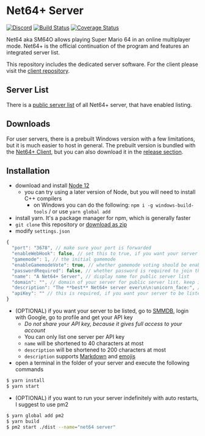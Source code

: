 # Net64+ Server

[![Discord](https://discordapp.com/api/guilds/559982917049253898/widget.png)](https://discord.gg/GgGUKH8)
[![Build Status](https://api.travis-ci.org/Tarnadas/net64plus-server.svg?branch=master)](https://travis-ci.org/Tarnadas/net64plus-server)
[![Coverage Status](https://coveralls.io/repos/github/Tarnadas/net64plus-server/badge.svg?branch=master)](https://coveralls.io/github/Tarnadas/net64plus-server?branch=master)

Net64 aka SM64O allows playing Super Mario 64 in an online multiplayer mode. Net64+ is the official continuation of the program and features an integrated server list.

This repository includes the dedicated server software. For the client please visit the [client repository](https://github.com/Tarnadas/net64plus).

## Server List

There is a [public server list](https://net64-mod.github.io/servers) of all Net64+ server, that have enabled listing.

## Downloads

For user servers, there is a prebuilt Windows version with a few limitations, but it is much easier to host in general.
The prebuilt version is bundled with the [Net64+ Client](https://github.com/Tarnadas/net64plus/releases), but you can also download it in the [release section](https://github.com/Tarnadas/net64plus-server/releases).

## Installation

- download and install [Node 12](https://nodejs.org/en/download/)
  - you can try using a later version of Node, but you will need to install C++ compilers
    - on Windows you can do the following: `npm i -g windows-build-tools` / or use `yarn global add`
- install yarn. It's a package manager for npm, which is generally faster
- `git clone` this repository or [download as zip](https://github.com/Tarnadas/net64plus-server/archive/master.zip)
- modify `settings.json`

```js
{
  "port": "3678", // make sure your port is forwarded
  "enableWebHook": false, // set this to true, if you want your server to be listed
  "gamemode": 1, // the initial gamemode
  "enableGamemodeVote": true, // whether gamemode voting should be enabled
  "passwordRequired": false, // whether password is required to join this server
  "name": "A Net64+ Server", // display name for public server list
  "domain": "", // domain of your server for public server list. keep it empty, if you don't have a domain
  "description": "The **best** Net64+ server ever\n\n:unicorn_face:", // description for public server list
  "apiKey": "" // this is required, if you want your server to be listed
}
```

- (OPTIONAL) if you want your server to be listed, go to [SMMDB](https://smmdb.net), login with Google, go to profile and get your API key
  - _Do not share your API key, because it gives full access to your account_
  - You can only list one server per API key
  - `name` will be shortened to 40 characters at most
  - `description` will be shortened to 200 characters at most
  - `description` supports [Markdown](https://github.com/adam-p/markdown-here/wiki/Markdown-Cheatsheet) and [emojis](https://raw.githubusercontent.com/omnidan/node-emoji/master/lib/emoji.json)
- open a terminal in the folder of your server and execute the following commands

```bash
$ yarn install
$ yarn start
```

- (OPTIONAL) if you want to run your server indefinitely with auto restarts, I suggest to use pm2

```bash
$ yarn global add pm2
$ yarn build
$ pm2 start ./dist --name="net64 server"
```
